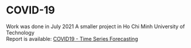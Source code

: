 # COVID-19
Work was done in July 2021
A smaller project in Ho Chi Minh University of Technology\
Report is available: <a href = "https://drive.google.com/file/d/11owUTRor1sYCcrDVthHjRebHcH_7D32Y/view?usp=sharing">COVID19 - Time Series Forecasting</a>
